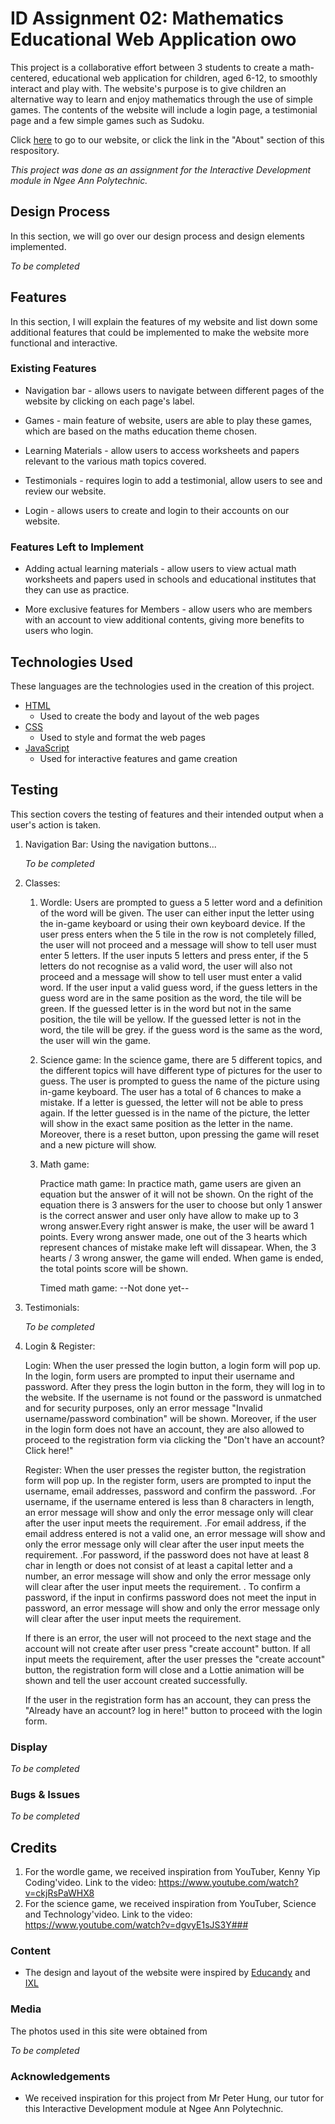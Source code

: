 # ID Assignment 02: Mathematics Educational Web Application owo

This project is a collaborative effort between 3 students to create a math-centered, educational web application for children, aged 6-12, to smoothly interact and play with. The website's purpose is to give children an alternative way to learn and enjoy mathematics through the use of simple games. The contents of the website will include a login page, a testimonial page and a few simple games such as Sudoku.

Click [here](...) to go to our website, or click the link in the "About" section of this respository.

_This project was done as an assignment for the Interactive Development module in Ngee Ann Polytechnic._

## Design Process

In this section, we will go over our design process and design elements implemented.

_To be completed_

## Features

In this section, I will explain the features of my website and list down some additional features that could be implemented to make the website more functional and interactive.

### Existing Features

- Navigation bar - allows users to navigate between different pages of the website by clicking on each page's label.

- Games - main feature of website, users are able to play these games, which are based on the maths education theme chosen.

- Learning Materials - allow users to access worksheets and papers relevant to the various math topics covered.

- Testimonials - requires login to add a testimonial, allow users to see and review our website.

- Login - allows users to create and login to their accounts on our website.

### Features Left to Implement

- Adding actual learning materials - allow users to view actual math worksheets and papers used in schools and educational institutes that they can use as practice.

- More exclusive features for Members - allow users who are members with an account to view additional contents, giving more benefits to users who login.

## Technologies Used

These languages are the technologies used in the creation of this project.

- [HTML](https://developer.mozilla.org/en-US/docs/Web/HTML)
  - Used to create the body and layout of the web pages
- [CSS](https://developer.mozilla.org/en-US/docs/Web/CSS)
  - Used to style and format the web pages
- [JavaScript](https://developer.mozilla.org/en-US/docs/Web/JavaScript)
  - Used for interactive features and game creation

## Testing

This section covers the testing of features and their intended output when a user's action is taken.

1. Navigation Bar:
   Using the navigation buttons...

   _To be completed_

2. Classes:

   1) Wordle:
      Users are prompted to guess a 5 letter word and a definition of the word will be given. The user can either input the letter using the in-game keyboard or using their own keyboard device. If the user press enters when the 5 tile in the row is not completely filled, the user will not proceed and a message will show to tell user must enter 5 letters. 
      If the user inputs 5 letters and press enter, if the 5 letters do not recognise as a valid word, the user will also not proceed and a message will show to tell user must enter a valid word.
      If the user input a valid guess word, if the guess letters in the guess word are in the same position as the word, the tile will be green. If the guessed letter is in the word but not in the same position, the tile will be yellow. If the guessed letter is not in the word, the tile will be grey.
      if the guess word is the same as the word, the user will win the game.

   2) Science game:
       In the science game, there are 5 different topics, and the different topics will have different type of pictures for the user to guess. The user is prompted to guess the name of the picture using in-game keyboard. The user has a total of 6 chances to make a mistake. If a letter is guessed, the letter will not be able to press again. If the letter guessed is in the name of the picture, the letter will show in the exact same position as the letter in the name. Moreover, there is a reset button, upon pressing the game will reset and a new picture will show.

   3) Math game:

      Practice math game:
      In practice math, game users are given an equation but the answer of it will not be shown. On the right of the equation there is 3 answers for the user to choose but only 1 answer is the correct answer and user only have allow to make up to 3 wrong answer.Every right answer is make, the user will be award 1 points. Every wrong answer made, one out of the 3 hearts which represent chances of mistake make left will dissapear. When, the 3 hearts / 3 wrong answer, the game will ended. When game is ended, the total points score will be shown.

      Timed math game:
      --Not done yet--
3. Testimonials:

   _To be completed_

4. Login & Register:

   Login: When the user pressed the login button, a login form will pop up. In the login, form users are prompted to input their username and password. After they press the login button in the form, they will log in to the website. If the username is not found or the password is unmatched and for security purposes, only an error message "Invalid username/password combination" will be shown. Moreover, if the user in the login form does not have an account, they are also allowed to proceed to the registration form via clicking the "Don't have an account? Click here!"

   Register: When the user presses the register button, the registration form will pop up. In the register form, users are prompted to input the username, email addresses, password and confirm the password. 
   .For username, if the username entered is less than 8 characters in length, an error message will show and only the error message only will clear after the user input meets the requirement.
   .For email address, if the email address entered is not a valid one, an error message will show and only the error message only will clear after the user input meets the requirement.
   .For password, if the password does not have at least 8 char in length or does not consist of at least a capital letter and a number, an error message will show and only the error message only will clear after the user input meets the requirement.
   . To confirm a password, if the input in confirms password does not meet the input in password, an error message will show and only the error message only will clear after the user input meets the requirement.

   If there is an error, the user will not proceed to the next stage and the account will not create after user press "create account" button.
   If all input meets the requirement, after the user presses the "create account" button, the registration form will close and a Lottie animation will be shown and tell the user account created successfully.

   If the user in the registration form has an account, they can press the "Already have an account? log in here!" button to proceed with the login form.



### Display

_To be completed_

### Bugs & Issues

_To be completed_

## Credits
1) For the wordle game, we received inspiration from YouTuber, Kenny Yip Coding'video. Link to the video: https://www.youtube.com/watch?v=ckjRsPaWHX8
2) For the science game, we received inspiration from YouTuber, Science and Technology'video. Link to the video: https://www.youtube.com/watch?v=dgvyE1sJS3Y### 



### Content
- The design and layout of the website were inspired by [Educandy](https://www.educandy.com/) and [IXL](https://sg.ixl.com/)

### Media

The photos used in this site were obtained from 

_To be completed_

### Acknowledgements

- We received inspiration for this project from Mr Peter Hung, our tutor for this Interactive Development module at Ngee Ann Polytechnic.
